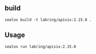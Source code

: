 ## build

```
sealos build -t labring/apisix:2.15.0 .
```

## Usage
```
sealos run labring/apisix:2.15.0
```
